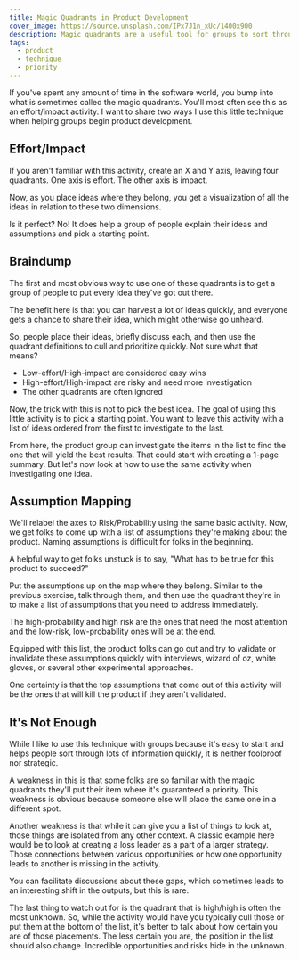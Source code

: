 ```yaml
---
title: Magic Quadrants in Product Development
cover_image: https://source.unsplash.com/IPx7J1n_xUc/1400x900
description: Magic quadrants are a useful tool for groups to sort through ideas. I want to show two ways you can use this activity in the early stages of product development to both find new product ideas and quickly eliminate their risks of failure.
tags:
  - product
  - technique
  - priority
---
```


If you've spent any amount of time in the software world, you bump into what is sometimes called the magic quadrants. You'll most often see this as an effort/impact activity. I want to share two ways I use this little technique when helping groups begin product development.

## Effort/Impact

If you aren't familiar with this activity, create an X and Y axis, leaving four quadrants. One axis is effort. The other axis is impact.

Now, as you place ideas where they belong, you get a visualization of all the ideas in relation to these two dimensions.

Is it perfect? No! It does help a group of people explain their ideas and assumptions and pick a starting point.

## Braindump

The first and most obvious way to use one of these quadrants is to get a group of people to put every idea they've got out there.

The benefit here is that you can harvest a lot of ideas quickly, and everyone gets a chance to share their idea, which might otherwise go unheard.

So, people place their ideas, briefly discuss each, and then use the quadrant definitions to cull and prioritize quickly. Not sure what that means? 

- Low-effort/High-impact are considered easy wins
- High-effort/High-impact are risky and need more investigation
- The other quadrants are often ignored

Now, the trick with this is not to pick the best idea. The goal of using this little activity is to pick a starting point. You want to leave this activity with a list of ideas ordered from the first to investigate to the last.

From here, the product group can investigate the items in the list to find the one that will yield the best results. That could start with creating a 1-page summary. But let's now look at how to use the same activity when investigating one idea.

## Assumption Mapping

We'll relabel the axes to Risk/Probability using the same basic activity. Now, we get folks to come up with a list of assumptions they're making about the product. Naming assumptions is difficult for folks in the beginning.

A helpful way to get folks unstuck is to say, "What has to be true for this product to succeed?"

Put the assumptions up on the map where they belong. Similar to the previous exercise, talk through them, and then use the quadrant they're in to make a list of assumptions that you need to address immediately.

The high-probability and high risk are the ones that need the most attention and the low-risk, low-probability ones will be at the end.

Equipped with this list, the product folks can go out and try to validate or invalidate these assumptions quickly with interviews, wizard of oz, white gloves, or several other experimental approaches.

One certainty is that the top assumptions that come out of this activity will be the ones that will kill the product if they aren't validated.

## It's Not Enough

While I like to use this technique with groups because it's easy to start and helps people sort through lots of information quickly, it is neither foolproof nor strategic.

A weakness in this is that some folks are so familiar with the magic quadrants they'll put their item where it's guaranteed a priority. This weakness is obvious because someone else will place the same one in a different spot.

Another weakness is that while it can give you a list of things to look at, those things are isolated from any other context. A classic example here would be to look at creating a loss leader as a part of a larger strategy. Those connections between various opportunities or how one opportunity leads to another is missing in the activity.

You can facilitate discussions about these gaps, which sometimes leads to an interesting shift in the outputs, but this is rare.

The last thing to watch out for is the quadrant that is high/high is often the most unknown. So, while the activity would have you typically cull those or put them at the bottom of the list, it's better to talk about how certain you are of those placements. The less certain you are, the position in the list should also change. Incredible opportunities and risks hide in the unknown.